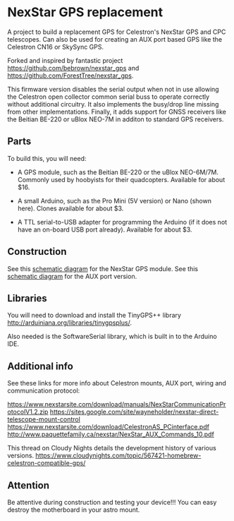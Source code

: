 # NexStar GPS replacement

A project to build a replacement GPS for Celestron's NexStar GPS and CPC telescopes.  Can also be used for creating an AUX port based GPS like the Celestron CN16 or SkySync GPS.

Forked and inspired by fantastic project https://github.com/bebrown/nexstar_gps and https://github.com/ForestTree/nexstar_gps.

This firmware version disables the serial output when not in use allowing the Celestron open collector common serial buss to operate correctly without additional circuitry.  It also implements the busy/drop line missing from other implementations.  Finally, it adds support for GNSS receivers like the Beitian BE-220 or uBlox NEO-7M in additon to standard GPS receivers.

## Parts

To build this, you will need:

* A GPS module, such as the Beitian BE-220 or the uBlox NEO-6M/7M. Commonly used by hoobyists for their quadcopters.
  Available for about $16.

* A small Arduino, such as the Pro Mini (5V version) or Nano (shown here). Clones available for about $3.

* A TTL serial-to-USB adapter for programming the Arduino (if it does not have an on-board
  USB port already). Available for about $3.

## Construction

See this [schematic diagram](https://github.com/LordBeowulf/nexstar_gps/blob/master/Celestron%20Arduino%20Nano%20GPS.pdf) for the NexStar GPS module.  See this [schematic diagram](https://github.com/LordBeowulf/nexstar_gps/blob/master/Celestron%20Arduino%20Nano%20GPS%20for%20AUX%20port.pdf) for the AUX port version. 

## Libraries

You will need to download and install the TinyGPS++ library http://arduiniana.org/libraries/tinygpsplus/.

Also needed is the SoftwareSerial library, which is built in to the Arduino IDE.

## Additional info

See these links for more info about Celestron mounts, AUX port, wiring and communication protocol:

https://www.nexstarsite.com/download/manuals/NexStarCommunicationProtocolV1.2.zip
https://sites.google.com/site/wayneholder/nexstar-direct-telescope-mount-control
https://www.nexstarsite.com/download/CelestronAS_PCinterface.pdf
http://www.paquettefamily.ca/nexstar/NexStar_AUX_Commands_10.pdf

This thread on Cloudy Nights details the development history of various versions.
https://www.cloudynights.com/topic/567421-homebrew-celestron-compatible-gps/

## Attention

Be attentive during construction and testing your device!!! You can easy destroy the motherboard in your astro mount.

